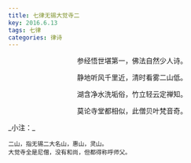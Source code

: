```yaml
---
title: 七律无锡大觉寺二
key: 2016.6.13
tags: 七律
categories: 律诗
---
```


<p align="center">参经悟世堪第一，佛法自然少人诗。
</p>
<p align="center">静地听风千里近，清时看雾二山低。
</p>
<p align="center">湖含净水洗垢俗，竹立轻云定禅知。
</p>
<p align="center">莫论寺堂都相似，此僧贝叶梵音奇。
</p>
_小注：_

```
二山，指无锡二大名山，惠山，灵山。
大觉寺全是尼僧，没有和尚，但都得称呼师父。
```